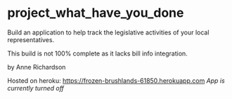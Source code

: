 # project_what_have_you_done
Build an application to help track the legislative activities of your local representatives.

This build is not 100% complete as it lacks bill info integration.

by Anne Richardson

Hosted on heroku: https://frozen-brushlands-61850.herokuapp.com
_App is currently turned off_


